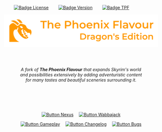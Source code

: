       
[![Badge License]][License]      
[![Badge Version]][Releases]      
[![Badge TPF]][Releases]

<div align = center>

![Banner]

<br>
<br>

*A fork of **The Phoenix Flavour** that expands Skyrim's world <br>
and possibilities extensively by adding adventuristic content <br>
for many tastes and beautiful sceneries surrounding it.*

<br>
<br>
<br>
<br>

[![Button Nexus]][Nexus]   
[![Button Wabbajack]][Wabbajack]

[![Button Gameplay]][Gameplay]   
[![Button Changelog]][Changelog]   
[![Button Bugs]][Bugs]

</div>

<br>
<br>


<!----------------------------------------------------------------------------->

[Releases]: https://github.com/DragonBlame/tpf-dragons-edition/releases
[Nexus]: https://www.nexusmods.com/skyrimspecialedition/mods/51973

[Changelog]: Documentation/Changelog.md
[Gameplay]: Documentation/Gameplay.md
[Wabbajack]: Documentation/Wabbajack.md
[Bugs]: Documentation/Bugs.md

[License]: LICENSE
[Banner]: Resources/Banner.webp


<!----------------------------------[ Badges ]--------------------------------->

[Badge License]: https://img.shields.io/badge/License-BY_NC_SA-c77c1d.svg?style=for-the-badge&labelColor=EF9421&logoColor=white&logo=CreativeCommons
[Badge Version]: https://img.shields.io/badge/Version-2.8.1-018a91?style=for-the-badge&labelColor=00B0B9
[Badge TPF]: https://img.shields.io/badge/TPF-4.15.1-258AAF?style=for-the-badge&labelColor=29a1cd


<!---------------------------------[ Buttons ]--------------------------------->

[Button Changelog]: https://img.shields.io/badge/Changelog-CB2E6D?style=for-the-badge&logoColor=white&logo=AzureArtifacts
[Button Wabbajack]: https://img.shields.io/badge/Wabbajack_Guide-0080FF?style=for-the-badge&logoColor=white&logo=GitBook
[Button Gameplay]: https://img.shields.io/badge/Gameplay-589632?style=for-the-badge&logoColor=white&logo=AppleArcade
[Button Nexus]: https://img.shields.io/badge/Ｎｅｘｕｓ_Mods-8197ec?style=for-the-badge&logoColor=white&logo=Dragonframe
[Button Bugs]: https://img.shields.io/badge/Report_Bugs-E85C33?style=for-the-badge&logoColor=white&logo=GitHub

